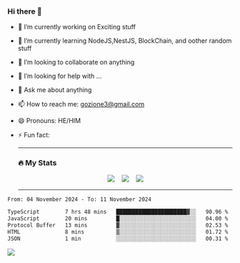 ### Hi there 👋

<!--
**charlieScript/charlieScript** is a ✨ _special_ ✨ repository because its `README.md` (this file) appears on your GitHub profile.

Here are some ideas to get you started: -->

- 🔭 I’m currently working on Exciting stuff
- 🌱 I’m currently learning NodeJS,NestJS, BlockChain, and oother random stuff
- 👯 I’m looking to collaborate on anything
- 🤔 I’m looking for help with ...
- 💬 Ask me about anything
- 📫 How to reach me: gozione3@gmail.com
- 😄 Pronouns: HE/HIM
- ⚡ Fun fact:


  ---

  ### :fire: My Stats

  <div id="stats" align="center">
  <img src="http://github-readme-streak-stats.herokuapp.com?user=charlieScript&theme=dark&date_format=M%20j%5B%2C%20Y%5D" />&nbsp;&nbsp;&nbsp;
  <img src="https://github-readme-stats.vercel.app/api/top-langs/?username=charlieScript&layout=compact&theme=vision-friendly-dark"/>&nbsp;&nbsp;&nbsp;
  <img src="https://github-readme-stats.vercel.app/api?username=charlieScript&show_icons=true&theme=radical"/>
  </div>

  ---



<!--START_SECTION:waka-->

```txt
From: 04 November 2024 - To: 11 November 2024

TypeScript        7 hrs 48 mins   ██████████████████████▓░░   90.96 %
JavaScript        20 mins         █░░░░░░░░░░░░░░░░░░░░░░░░   04.00 %
Protocol Buffer   13 mins         ▓░░░░░░░░░░░░░░░░░░░░░░░░   02.53 %
HTML              8 mins          ▒░░░░░░░░░░░░░░░░░░░░░░░░   01.72 %
JSON              1 min           ░░░░░░░░░░░░░░░░░░░░░░░░░   00.31 %
```

<!--END_SECTION:waka-->
![](https://komarev.com/ghpvc/?username=charlieScript)
